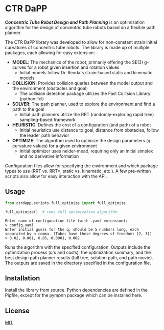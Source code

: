 # CTR DaPP
**_Concentric Tube Robot Design and Path Planning_** is an optimization algorithm for the design of concentric tube robots based on a flexible path planner.

The CTR DaPP library was developed to allow for non-constant strain initial curvatures of concentric tube robots. 
The library is made up of multiple packages, each allowing for easy extension:
* **MODEL**: The mechanics of the robot, primarily offering the SE(3) g-curves for a robot given insertion and rotation values
  * Initial models follow Dr. Renda's strain-based static and kinematic models
* **COLLISION**: Provides collision queries between the model output and the environment (obstacles and goal)
  * The collision detection package utilizes the Fast Collision Library (python-fcl)
* **SOLVER**: The path planner, used to explore the environment and find a path to the goal
  * Initial path planners utilize the RRT (randomly-exploring rapid tree) sampling-based framework
* **HEURISTIC**: Defines the cost of a configuration (and path) of a robot
  * Initial heuristics use distance to goal, distance from obstacles, follow the leader path behavior
* **OPTIMIZE**: The algorithm used to optimize the design parameters (q curvature values) for a given environment
  * Initial optimizer uses nelder-mead, requiring only an initial simplex and no derivative information
  
Configuration files allow for specifying the environment and which package types to use (RRT vs. RRT*, static vs. kinematic, etc.).
A few pre-written scripts also allow for easy interaction with the API.


## Usage

```python
from ctrdapp.scripts.full_optimize import full_optimize

full_optimize()  # runs full optimization algorithm
```
```commandline
Enter name of configuration file (with .yaml extension):
> config.yaml
Enter initial guess for the q; should be 5 numbers long, each separated by a comma. (Tubes have these degrees of freedom: [2, 3]).
> 0.02, 0.001, 0.05, 0.0001, 0.002
```
Runs the algorithm with the specified configuration.
Outputs include the optimization process (q's and costs), the optimization summary, and the best design path planner results (full tree, solution path, and path movie).
The outputs are saved in the directory specified in the configuration file.


## Installation

Install the library from source. Python dependencies are defined in the Pipfile, except for the pympnn package which can be installed here.

## License
[MIT](https://choosealicense.com/licenses/mit/)